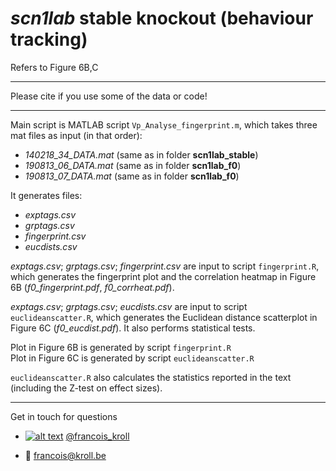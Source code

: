 # *scn1lab* stable knockout (behaviour tracking)

Refers to Figure 6B,C

___

Please cite if you use some of the data or code! <br />

___

Main script is MATLAB script `Vp_Analyse_fingerprint.m`, which takes three mat files as input (in that order):
* *140218_34_DATA.mat* (same as in folder **scn1lab_stable**)
* *190813_06_DATA.mat* (same as in folder **scn1lab_f0**)
* *190813_07_DATA.mat* (same as in folder **scn1lab_f0**)

It generates files:
* *exptags.csv*
* *grptags.csv*
* *fingerprint.csv*
* *eucdists.csv*

*exptags.csv*; *grptags.csv*; *fingerprint.csv* are input to script `fingerprint.R`, which generates the fingerprint plot and the correlation heatmap in Figure 6B (*f0_fingerprint.pdf*, *f0_corrheat.pdf*).

*exptags.csv*; *grptags.csv*; *eucdists.csv* are input to script `euclideanscatter.R`, which generates the Euclidean distance scatterplot in Figure 6C (*f0_eucdist.pdf*). It also performs statistical tests.

Plot in Figure 6B is generated by script `fingerprint.R`  
Plot in Figure 6C is generated by script `euclideanscatter.R`

`euclideanscatter.R` also calculates the statistics reported in the text (including the Z-test on effect sizes).

---

Get in touch for questions

  * [![alt text][1.2]][1] [@francois_kroll](https://twitter.com/francois_kroll)

  * :email: francois@kroll.be

<!-- icons with padding -->
[1.1]: http://i.imgur.com/tXSoThF.png (twitter icon with padding)

<!-- icons without padding -->
[1.2]: http://i.imgur.com/wWzX9uB.png (twitter icon without padding)

<!-- links to your social media accounts -->
[1]: https://twitter.com/francois_kroll
